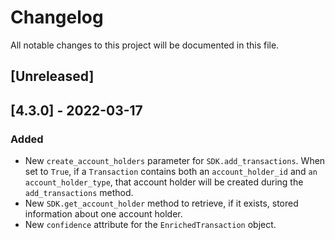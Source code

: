 
# Changelog
All notable changes to this project will be documented in this file.

## [Unreleased]

## [4.3.0] - 2022-03-17
### Added
- New `create_account_holders` parameter for `SDK.add_transactions`. When set to `True`, if a `Transaction` contains both an `account_holder_id` and `an account_holder_type`, that account holder will be created during the `add_transactions` method.
- New `SDK.get_account_holder` method to retrieve, if it exists, stored information about one account holder.
- New `confidence` attribute for the `EnrichedTransaction` object.